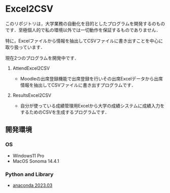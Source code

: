 # Excel2CSV
このリポジトリは，大学業務の自動化を目的としたプログラムを開発するのものです．至極個人的で私の環境以外では一切動作を保証するものでありません．

特に，Excelファイルから情報を抽出してCSVファイルに書き出すことを中心に取り扱っています．

現在2つのプログラムを開発中です．

1. AttendExcel2CSV
   - Moodleの出席登録機能で出席登録を行いその出席Excelデータから出席情報を抽出してCSVファイルに書き出すプログラムです．

2. ResultsExcel2CSV
   - 自分が使っている成績管理用Excelから大学の成績システムに成績入力をするためのCSVを生成するプログラムです．

## 開発環境

### OS
- Windows11 Pro
- MacOS Sonoma 14.4.1

### Python and Library
- [anaconda 2023.03](https://www.anaconda.com/blog/new-release-anaconda-distribution-2023-03)
